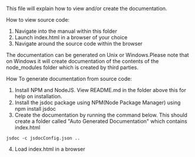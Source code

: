 This file will explain how to view and/or create the documentation.

How to view source code:
1. Navigate into the manual within this folder
2. Launch index.html in a browser of your choice
3. Navigate around the source code within the browser

The documentation can be generated on Unix or Windows.Please note that on Windows it will create documentation of the contents of the node_modules folder which is created by third parties.

How To generate documentation from source code:
1. Install NPM and NodeJS. View README.md in the folder above this for help on installation.
2. Install the jsdoc package using NPM(Node Package Manager) using npm install jsdoc
3. Create the documentation by running the command below. This should create a folder called "Auto Generated Documentation" which contains index.html

```
jsdoc -c jsdocConfig.json ..
```

4. Load index.html in a browser
